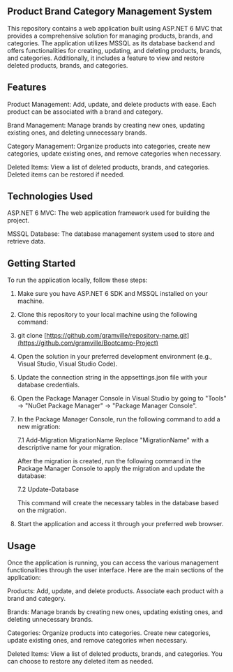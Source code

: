 ## Product Brand Category Management System
This repository contains a web application built using ASP.NET 6 MVC that provides a comprehensive solution for managing products, brands, and categories. The application utilizes MSSQL as its database backend and offers functionalities for creating, updating, and deleting products, brands, and categories. Additionally, it includes a feature to view and restore deleted products, brands, and categories.

## Features
Product Management: Add, update, and delete products with ease. Each product can be associated with a brand and category.

Brand Management: Manage brands by creating new ones, updating existing ones, and deleting unnecessary brands.

Category Management: Organize products into categories, create new categories, update existing ones, and remove categories when necessary.

Deleted Items: View a list of deleted products, brands, and categories. Deleted items can be restored if needed.

## Technologies Used
ASP.NET 6 MVC: The web application framework used for building the project.

MSSQL Database: The database management system used to store and retrieve data.

## Getting Started
To run the application locally, follow these steps:

1. Make sure you have ASP.NET 6 SDK and MSSQL installed on your machine.

2. Clone this repository to your local machine using the following command:

3. git clone [https://github.com/gramville/repository-name.git](https://github.com/gramville/Bootcamp-Project)

4. Open the solution in your preferred development environment (e.g., Visual Studio, Visual Studio Code).

5. Update the connection string in the appsettings.json file with your database credentials.

6. Open the Package Manager Console in Visual Studio by going to "Tools" -> "NuGet Package Manager" -> "Package Manager Console".

7. In the Package Manager Console, run the following command to add a new migration:

   7.1 Add-Migration MigrationName
     Replace "MigrationName" with a descriptive name for your migration.

    After the migration is created, run the following command in the Package Manager Console to apply the migration and update the database:

    7.2 Update-Database

     This command will create the necessary tables in the database based on the migration.

8. Start the application and access it through your preferred web browser.

## Usage
Once the application is running, you can access the various management functionalities through the user interface. Here are the main sections of the application:

Products: Add, update, and delete products. Associate each product with a brand and category.

Brands: Manage brands by creating new ones, updating existing ones, and deleting unnecessary brands.

Categories: Organize products into categories. Create new categories, update existing ones, and remove categories when necessary.

Deleted Items: View a list of deleted products, brands, and categories. You can choose to restore any deleted item as needed.

